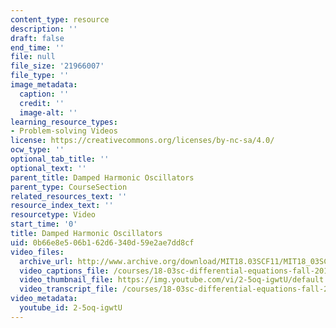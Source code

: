 ```yaml
---
content_type: resource
description: ''
draft: false
end_time: ''
file: null
file_size: '21966007'
file_type: ''
image_metadata:
  caption: ''
  credit: ''
  image-alt: ''
learning_resource_types:
- Problem-solving Videos
license: https://creativecommons.org/licenses/by-nc-sa/4.0/
ocw_type: ''
optional_tab_title: ''
optional_text: ''
parent_title: Damped Harmonic Oscillators
parent_type: CourseSection
related_resources_text: ''
resource_index_text: ''
resourcetype: Video
start_time: '0'
title: Damped Harmonic Oscillators
uid: 0b66e8e5-06b1-62d6-340d-59e2ae7dd8cf
video_files:
  archive_url: http://www.archive.org/download/MIT18.03SCF11/MIT18_03SC_110804_L4_300k.mp4
  video_captions_file: /courses/18-03sc-differential-equations-fall-2011/a414192767525806ad7ab2ad363e4501_2-5oq-igwtU.vtt
  video_thumbnail_file: https://img.youtube.com/vi/2-5oq-igwtU/default.jpg
  video_transcript_file: /courses/18-03sc-differential-equations-fall-2011/8d636cd154483cd4cbf1618c7b7a4f38_2-5oq-igwtU.pdf
video_metadata:
  youtube_id: 2-5oq-igwtU
---
```

